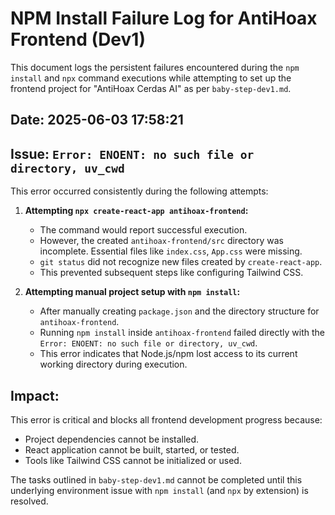 # NPM Install Failure Log for AntiHoax Frontend (Dev1)

This document logs the persistent failures encountered during the `npm install` and `npx` command executions while attempting to set up the frontend project for "AntiHoax Cerdas AI" as per `baby-step-dev1.md`.

## Date: 2025-06-03 17:58:21

## Issue: `Error: ENOENT: no such file or directory, uv_cwd`

This error occurred consistently during the following attempts:

1.  **Attempting `npx create-react-app antihoax-frontend`:**
    *   The command would report successful execution.
    *   However, the created `antihoax-frontend/src` directory was incomplete. Essential files like `index.css`, `App.css` were missing.
    *   `git status` did not recognize new files created by `create-react-app`.
    *   This prevented subsequent steps like configuring Tailwind CSS.

2.  **Attempting manual project setup with `npm install`:**
    *   After manually creating `package.json` and the directory structure for `antihoax-frontend`.
    *   Running `npm install` inside `antihoax-frontend` failed directly with the `Error: ENOENT: no such file or directory, uv_cwd`.
    *   This error indicates that Node.js/npm lost access to its current working directory during execution.

## Impact:

This error is critical and blocks all frontend development progress because:

*   Project dependencies cannot be installed.
*   React application cannot be built, started, or tested.
*   Tools like Tailwind CSS cannot be initialized or used.

The tasks outlined in `baby-step-dev1.md` cannot be completed until this underlying environment issue with `npm install` (and `npx` by extension) is resolved.
